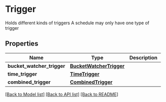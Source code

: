 # Trigger

Holds different kinds of triggers  A schedule may only have one type of trigger

## Properties
Name | Type | Description | Notes
------------ | ------------- | ------------- | -------------
**bucket_watcher_trigger** | [**BucketWatcherTrigger**](BucketWatcherTrigger.md) |  | [optional] 
**time_trigger** | [**TimeTrigger**](TimeTrigger.md) |  | [optional] 
**combined_trigger** | [**CombinedTrigger**](CombinedTrigger.md) |  | [optional] 

[[Back to Model list]](../README.md#documentation-for-models) [[Back to API list]](../README.md#documentation-for-api-endpoints) [[Back to README]](../README.md)


